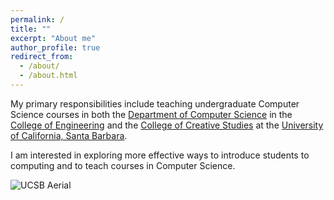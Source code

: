 ```yaml
---
permalink: /
title: ""
excerpt: "About me"
author_profile: true
redirect_from: 
  - /about/
  - /about.html
---
```


My primary responsibilities include teaching undergraduate Computer Science courses in both the [Department of Computer Science](https://cs.ucsb.edu) in the [College of Engineering](https://engineering.ucsb.edu) and the [College of Creative Studies](https://ccs.ucsb.edu) at the [University of California, Santa Barbara](https://ucsb.edu).

I am interested in exploring more effective ways to introduce students
to computing and to teach courses in Computer Science.

![UCSB Aerial](images/ucsb-aerial.jpg)
